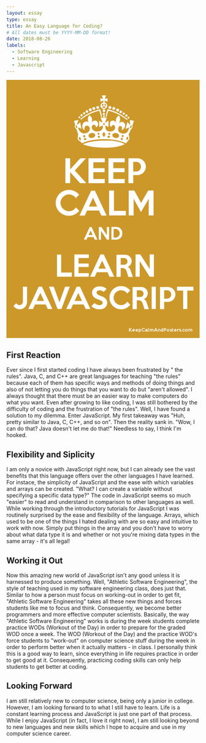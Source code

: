 ```yaml
---
layout: essay
type: essay
title: An Easy Language for Coding?
# All dates must be YYYY-MM-DD format!
date: 2018-08-26
labels:
  - Software Engineering
  - Learning
  - Javascript
---
```


<img class="ui large right spaced image" src="../images/javascript.png">

## First Reaction

Ever since I first started coding I have always been frustrated by " the rules". Java, C, and C++ are great languages for teaching "the rules" because each of them has specific ways and methods of doing things and also of not letting you do things that you want to do but "aren't allowed". I always thought that there must be an easier way to make computers do what you want. Even after growing to like coding, I was still bothered by the difficulty of coding and the frustration of "the rules". Well, I have found a solution to my dilemma. Enter JavaScript. My first takeaway was "Huh, pretty similar to Java, C, C++, and so on". Then the reality sank in. "Wow, I can do that? Java doesn't let me do that!" Needless to say, I think I'm hooked. 

## Flexibility and Siplicity

I am only a novice with JavaScript right now, but I can already see the vast benefits that this language offers over the other languages I have learned. For instace, the simplicity of JavaScript and the ease with which variables and arrays can be created. "What? I can create a variable without specifying a specific data type?" The code in JavaScript seems so much "easier" to read and understand in comparison to other languages as well. While working through the introductory tutorials for JavaScript I was routinely surprised by the ease and flexibility of the language. Arrays, which used to be one of the things I hated dealing with are so easy and intuitive to work with now. Simply put things in the array and you don't have to worry about what data type it is and whether or not you're mixing data types in the same array - it's all legal!

## Working it Out

Now this amazing new world of JavaScript isn't any good unless it is harnessed to produce something. Well, "Athletic Software Engineering", the style of teaching used in my software engineering class, does just that. Similar to how a person must focus on working-out in order to get fit, "Athletic Software Engineering" takes all these new things and forces students like me to focus and think. Consequently, we become better programmers and more effective computer scientists. Basically, the way "Athletic Software Engineering" works is during the week students complete practice WODs (Workout of the Day) in order to prepare for the graded WOD once a week. The WOD (Workout of the Day) and the practice WOD's force students to "work-out" on computer science stuff during the week in order to perform better when it actually matters - in class. I personally think this is a good way to learn, since everything in life requires practice in order to get good at it. Consequently, practicing coding skills can only help students to get better at coding.

## Looking Forward

I am still relatively new to computer science, being only a junior in college. However, I am looking forward to to what I still have to learn. Life is a constant learning process and JavaScript is just one part of that process. While I enjoy JavaScript (in fact, I love it right now), I am still looking beyond to new languages and new skills which I hope to acquire and use in my computer science career.

